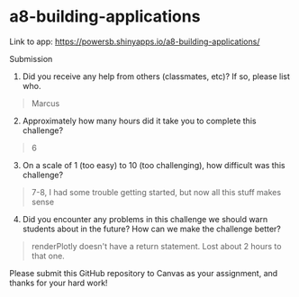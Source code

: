 # a8-building-applications

Link to app: https://powersb.shinyapps.io/a8-building-applications/

Submission

1. Did you receive any help from others (classmates, etc)? If so, please list who.

>Marcus

2. Approximately how many hours did it take you to complete this challenge?

>6

3. On a scale of 1 (too easy) to 10 (too challenging), how difficult was this challenge?

>7-8, I had some trouble getting started, but now all this stuff makes sense

4. Did you encounter any problems in this challenge we should warn students about in the future? How can we make the challenge better?

>renderPlotly doesn't have a return statement. Lost about 2 hours to that one.

Please submit this GitHub repository to Canvas as your assignment, and thanks for your hard work!